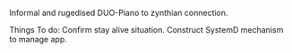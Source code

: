 Informal and rugedised DUO-Piano to zynthian connection.

Things To do:
Confirm stay alive situation.
Construct SystemD mechanism to manage app.

